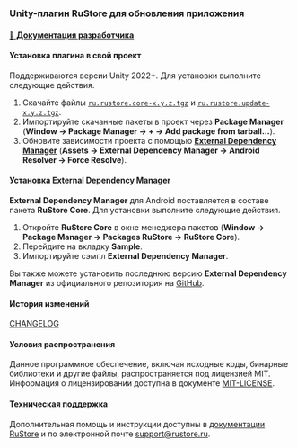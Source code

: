 ### Unity-плагин RuStore для обновления приложения

#### [🔗 Документация разработчика][10]

#### Установка плагина в свой проект

Поддерживаются версии Unity 2022+. Для установки выполните следующие действия.

1. Скачайте файлы [`ru.rustore.core-x.y.z.tgz`][20] и [`ru.rustore.update-x.y.z.tgz`][30].
1. Импортируйте скачанные пакеты в проект через **Package Manager** (**Window → Package Manager → __+__ → Add package from tarball...**).
1. Обновите зависимости проекта с помощью [**External Dependency Manager**](https://github.com/googlesamples/unity-jar-resolver.git?path=/upm) (**Assets → External Dependency Manager → Android Resolver → Force Resolve**).

#### Установка External Dependency Manager

**External Dependency Manager** для Android поставляется в составе пакета **RuStore Core**. Для установки выполните следующие действия.

1. Откройте **RuStore Core** в окне менеджера пакетов (**Window → Package Manager → Packages RuStore → RuStore Core**).
1. Перейдите на вкладку **Sample**.
1. Импортируйте сэмпл **External Dependency Manager**.

Вы также можете установить последнюю версию **External Dependency Manager** из официального репозитория на [GitHub](https://github.com/googlesamples/unity-jar-resolver.git?path=/upm).

#### История изменений

[CHANGELOG](../CHANGELOG.md)

#### Условия распространения

Данное программное обеспечение, включая исходные коды, бинарные библиотеки и другие файлы, распространяется под лицензией MIT. Информация о лицензировании доступна в документе [MIT-LICENSE](../MIT-LICENSE.txt).

#### Техническая поддержка

Дополнительная помощь и инструкции доступны в [документации RuStore](https://www.rustore.ru/help/) и по электронной почте support@rustore.ru.

[10]: https://www.rustore.ru/help/sdk/updates/unity/7-0-0
[20]: https://gitflic.ru/project/rustore/unity-rustore-appupdate-sdk/blob/raw?file=upm_tgz%2Fru.rustore.core-7-0-0.tgz&inline=false
[30]: https://gitflic.ru/project/rustore/unity-rustore-appupdate-sdk/blob/raw?file=upm_tgz%2Fru.rustore.update-7-0-0.tgz&inline=false
